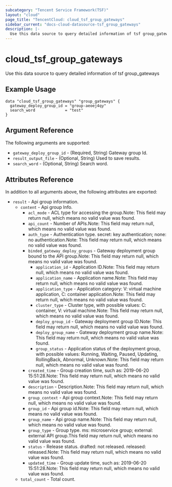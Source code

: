 ```yaml
---
subcategory: "Tencent Service Framework(TSF)"
layout: "cloud"
page_title: "TencentCloud: cloud_tsf_group_gateways"
sidebar_current: "docs-cloud-datasource-tsf_group_gateways"
description: |-
  Use this data source to query detailed information of tsf group_gateways
---
```


# cloud_tsf_group_gateways

Use this data source to query detailed information of tsf group_gateways

## Example Usage

```hcl
data "cloud_tsf_group_gateways" "group_gateways" {
  gateway_deploy_group_id = "group-aeoej4qy"
  search_word             = "test"
}
```

## Argument Reference

The following arguments are supported:

* `gateway_deploy_group_id` - (Required, String) Gateway group Id.
* `result_output_file` - (Optional, String) Used to save results.
* `search_word` - (Optional, String) Search word.

## Attributes Reference

In addition to all arguments above, the following attributes are exported:

* `result` - Api group information.
  * `content` - Api group Info.
    * `acl_mode` - ACL type for accessing the group.Note: This field may return null, which means no valid value was found.
    * `api_count` - Number of APIs.Note: This field may return null, which means no valid value was found.
    * `auth_type` - Authentication type. secret: key authentication; none: no authentication.Note: This field may return null, which means no valid value was found.
    * `binded_gateway_deploy_groups` - Gateway deployment group bound to the API group.Note: This field may return null, which means no valid value was found.
      * `application_id` - Application ID.Note: This field may return null, which means no valid value was found.
      * `application_name` - Application name.Note: This field may return null, which means no valid value was found.
      * `application_type` - Application category: V: virtual machine application, C: container application.Note: This field may return null, which means no valid value was found.
      * `cluster_type` - Cluster type, with possible values: C: container, V: virtual machine.Note: This field may return null, which means no valid value was found.
      * `deploy_group_id` - Gateway deployment group ID.Note: This field may return null, which means no valid value was found.
      * `deploy_group_name` - Gateway deployment group name.Note: This field may return null, which means no valid value was found.
      * `group_status` - Application status of the deployment group, with possible values: Running, Waiting, Paused, Updating, RollingBack, Abnormal, Unknown.Note: This field may return null, which means no valid value was found.
    * `created_time` - Group creation time, such as: 2019-06-20 15:51:28.Note: This field may return null, which means no valid value was found.
    * `description` - Description.Note: This field may return null, which means no valid value was found.
    * `group_context` - Api group context.Note: This field may return null, which means no valid value was found.
    * `group_id` - Api group id.Note: This field may return null, which means no valid value was found.
    * `group_name` - Api group name.Note: This field may return null, which means no valid value was found.
    * `group_type` - Group type. ms: microservice group; external: external API group.This field may return null, which means no valid value was found.
    * `status` - Release status. drafted: not released. released: released.Note: This field may return null, which means no valid value was found.
    * `updated_time` - Group update time, such as: 2019-06-20 15:51:28.Note: This field may return null, which means no valid value was found.
  * `total_count` - Total count.



